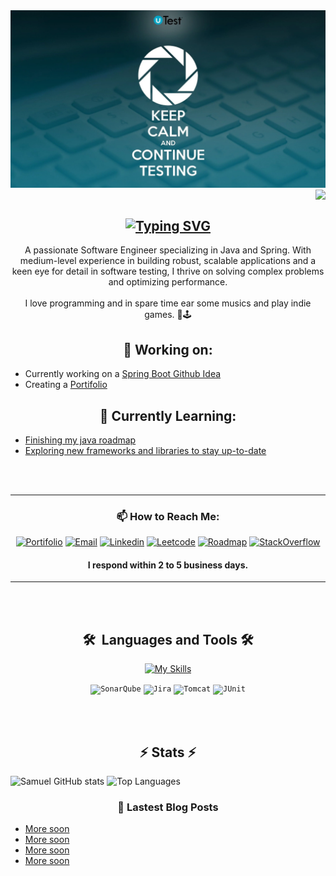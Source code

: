 <img src="keepcalm.webp" />
<img align="right" src="https://visitor-badge.laobi.icu/badge?page_id=pogeku.writing&right_color=purple" />

<br>
<br>

<div align="center">

[![Typing SVG](https://readme-typing-svg.herokuapp.com?font=Space+Grotesk&weight=300&size=56&pause=1000&color=8723FF&center=true&random=false&width=600&height=100&lines=Hello+;I'm+Samuel+%F0%9F%91%A8%F0%9F%8F%BE%E2%80%8D%F0%9F%92%BB)](https://git.io/typing-svg)
---

<div style="text-align: center;">
A passionate Software Engineer specializing in Java and Spring. With medium-level experience in building robust, scalable applications and a keen eye for detail in software testing, I thrive on solving complex problems and optimizing performance.
</div>
<br>
I love programming and in spare time ear some musics and play indie games. 🎻🕹️

## 🧰 Working on: 
</div>

- Currently working on a [Spring Boot Github Idea](https://github.com/pogeku/Github_Controller)
- Creating a [Portifolio](www.google.com)

<div align="center">


## 🌱 Currently Learning:
</div>

- [Finishing my java roadmap](https://roadmap.sh/java?s=668b3a79501413692bd82062)
- [Exploring new frameworks and libraries to stay up-to-date](https://roadmap.sh/r/frameworks-to-learn)

<div align="center">
<br><br>

---

### 📫 How to Reach Me:
[![Portifolio](https://img.shields.io/badge/Portifolio-black?style=flat&color=%238D59E3&cacheSeconds=2)]()
[![Email](https://img.shields.io/badge/Gmail-EA4335?style=flat&logo=gmail&logoColor=white)](mailto:samuelsantana778@gmail.com)
[![Linkedin](https://img.shields.io/badge/LinkedIn-0A66C2?style=flat&logo=linkedin&logoColor=white)](https://www.linkedin.com/in/firstpiece)
[![Leetcode](https://img.shields.io/badge/LeetCode-FFA116?style=flat&logo=LeetCode&logoColor=white)](https://leetcode.com/u/Pogeku/)
[![Roadmap](https://img.shields.io/badge/Roadmap-000000?style=flat&logo=roadmap.sh&logoColor=white)](https://roadmap.sh/u/mrspeed)
[![StackOverflow](https://img.shields.io/badge/Stack_Overflow-F58025?style=flat&logo=stack-overflow&logoColor=white)](https://stackoverflow.com/users/22629899)
#### I respond within 2 to 5 business days.
</div>
<div align="center">

---

<br><br>

##  <summary><b>🛠️&nbsp;&nbsp;Languages&nbsp;and&nbsp;Tools  🛠️</b></summary>
[![My Skills](https://skillicons.dev/icons?i=java,vscode,eclipse,git,docker,postman,html,css,figma,nodejs,javascript,spring,maven,arch,postgresql,selenium,kubernetes,gradle,mysql,bash&perline=10)](https://skillicons.dev)

<code><img width="40" src="https://user-images.githubusercontent.com/25181517/184146221-671413cb-b1ae-47db-a232-b37c99281516.png" alt="SonarQube" title="SonarQube"/></code>
<code><img width="40" src="https://user-images.githubusercontent.com/25181517/183912952-83784e94-629d-4c34-a961-ae2ae795b662.png" alt="Jira" title="Jira"/></code>
<code><img width="40" src="https://user-images.githubusercontent.com/25181517/183894676-137319b5-1364-4b6a-ba4f-e9fc94ddc4aa.png" alt="Tomcat" title="Tomcat"/></code>
<code><img width="40" src="https://user-images.githubusercontent.com/25181517/117533873-484d4480-afef-11eb-9fad-67c8605e3592.png" alt="JUnit" title="JUnit"/></code>
</details>

<br><br>

## ⚡ Stats ⚡
</div>

<img alt="Samuel GitHub stats" src="https://github-readme-stats.vercel.app/api?username=pogeku&show_icons=true&theme=transparent"/>
<img alt="Top Languages" src="https://github-readme-stats.vercel.app/api/top-langs/?username=pogeku&layout=compact&&langs_count=8&theme=transparent"/>

<div align="center">

### 📕 Lastest Blog Posts
<div>

<div align="left">

- [More soon]()
- [More soon]()
- [More soon]()
- [More soon]()
